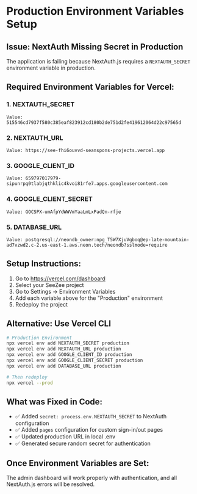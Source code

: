 # Production Environment Variables Setup

## Issue: NextAuth Missing Secret in Production

The application is failing because NextAuth.js requires a `NEXTAUTH_SECRET` environment variable in production.

## Required Environment Variables for Vercel:

### 1. NEXTAUTH_SECRET
```
Value: 515546cd7937f580c385eaf823912cd180b2de751d2fe419612064d22c97565d
```

### 2. NEXTAUTH_URL  
```
Value: https://see-fhi6ouvvd-seanspons-projects.vercel.app
```

### 3. GOOGLE_CLIENT_ID
```
Value: 659797017979-sipunrpq0tlabjqthklic4kvoi81rfe7.apps.googleusercontent.com
```

### 4. GOOGLE_CLIENT_SECRET
```
Value: 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
```

### 5. DATABASE_URL
```
Value: postgresql://neondb_owner:npg_T5W7XjuVgboq@ep-late-mountain-ad7vzwd2.c-2.us-east-1.aws.neon.tech/neondb?sslmode=require
```

## Setup Instructions:

1. Go to https://vercel.com/dashboard
2. Select your SeeZee project
3. Go to Settings → Environment Variables
4. Add each variable above for the "Production" environment
5. Redeploy the project

## Alternative: Use Vercel CLI

```bash
# Production Environment
npx vercel env add NEXTAUTH_SECRET production
npx vercel env add NEXTAUTH_URL production  
npx vercel env add GOOGLE_CLIENT_ID production
npx vercel env add GOOGLE_CLIENT_SECRET production
npx vercel env add DATABASE_URL production

# Then redeploy
npx vercel --prod
```

## What was Fixed in Code:

- ✅ Added `secret: process.env.NEXTAUTH_SECRET` to NextAuth configuration
- ✅ Added `pages` configuration for custom sign-in/out pages  
- ✅ Updated production URL in local .env
- ✅ Generated secure random secret for authentication

## Once Environment Variables are Set:

The admin dashboard will work properly with authentication, and all NextAuth.js errors will be resolved.